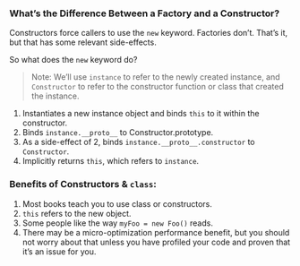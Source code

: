 
### What’s the Difference Between a Factory and a Constructor?

Constructors force callers to use the `new` keyword. Factories don’t. That’s it, but that has some relevant side-effects.

So what does the `new` keyword do?

> Note: We’ll use `instance` to refer to the newly created instance, and `Constructor` to refer to the constructor function or class that created the instance.

1. Instantiates a new instance object and binds `this` to it within the constructor.
2. Binds `instance.__proto__` to Constructor.prototype.
3. As a side-effect of 2, binds `instance.__proto__.constructor` to `Constructor`.
4. Implicitly returns `this`, which refers to `instance`.


### Benefits of Constructors & `class`:

1. Most books teach you to use class or constructors.
2. `this` refers to the new object.
3. Some people like the way `myFoo = new Foo()` reads.
4. There may be a micro-optimization performance benefit, but you should not worry about that unless you have profiled your code and proven that it’s an issue for you.
